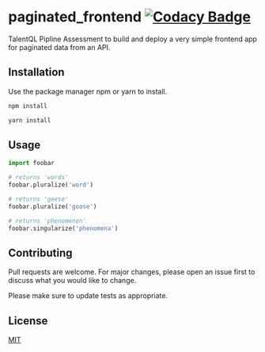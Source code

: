 
# paginated_frontend [![Codacy Badge](https://app.codacy.com/project/badge/Grade/0accb3ee69e14e8abf0211100470f944)](https://www.codacy.com/gh/hector-munachi/paginated_frontend/dashboard?utm_source=github.com&amp;utm_medium=referral&amp;utm_content=hector-munachi/paginated_frontend&amp;utm_campaign=Badge_Grade)

TalentQL Pipline Assessment to build and deploy a very simple frontend app for paginated data from an API.

## Installation

Use the package manager npm or yarn to install.

```bash
npm install 
```
```bash
yarn install
```

## Usage

```python
import foobar

# returns 'words'
foobar.pluralize('word')

# returns 'geese'
foobar.pluralize('goose')

# returns 'phenomenon'
foobar.singularize('phenomena')
```

## Contributing
Pull requests are welcome. For major changes, please open an issue first to discuss what you would like to change.

Please make sure to update tests as appropriate.

## License
[MIT](https://choosealicense.com/licenses/mit/)
